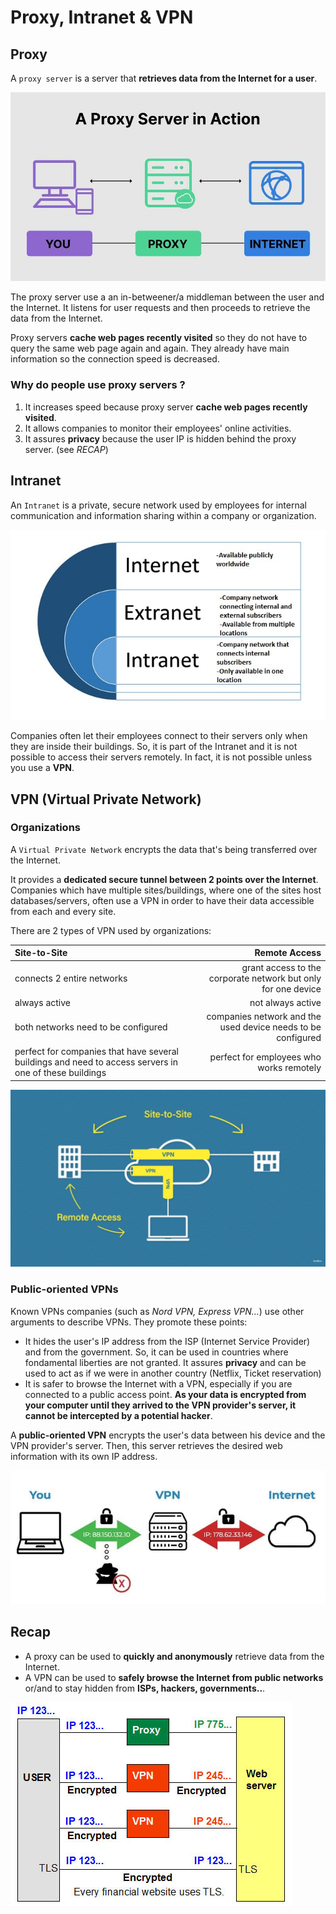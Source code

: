 # Proxy, Intranet & VPN

## Proxy

A `proxy server` is a server that **retrieves data from the Internet for a user**.

![img_1](/networks/proxy/resources/proxy_server.jpg)

The proxy server use a an in-betweener/a middleman between the user and the Internet. It listens for user requests and then proceeds to retrieve the data from the Internet. 

Proxy servers **cache web pages recently visited** so they do not have to query the same web page again and again. They already have main information so the connection speed is decreased. 
### Why do people use proxy servers ?

1. It increases speed because proxy server **cache web pages recently visited**.
2. It allows companies to monitor their employees' online activities.
3. It assures **privacy** because the user IP is hidden behind the proxy server. (see *RECAP*) 

## Intranet

An `Intranet` is a private, secure network used by employees for internal communication and information sharing within a company or organization.

![img_2](/networks/proxy/resources/extranet-internet-intranet.jpg)

Companies often let their employees connect to their servers only when they are inside their buildings. So, it is part of the Intranet and it is not possible to access their servers remotely. In fact, it is not possible unless you use a **VPN**.

## VPN (Virtual Private Network)

### Organizations

A `Virtual Private Network` encrypts the data that's being transferred over the Internet.

It provides a **dedicated secure tunnel between 2 points over the Internet**. Companies which have multiple sites/buildings, where one of the sites host databases/servers, often use a VPN in order to have their data accessible from each and every site. 

There are 2 types of VPN used by organizations:

| Site-to-Site                                                                                           | Remote Access                                                   |
|:-------------------------------------------------------------------------------------------------------|----------------------------------------------------------------:|
| connects 2 entire networks                                                                             | grant access to the corporate network but only for one device   |
| always active                                                                                          | not always active                                               |
| both networks need to be configured                                                                    | companies network and the used device needs to be configured    |
| perfect for companies that have several buildings and need to access servers in one of these buildings | perfect for employees who works remotely                        |


![img_3](/networks/proxy/resources/site2site&remote_acess.jpg)

### Public-oriented VPNs

Known VPNs companies (such as *Nord VPN, Express VPN...*) use other arguments to describe VPNs. They promote these points:

- It hides the user's IP address from the ISP (Internet Service Provider) and from the government. So, it can be used in countries where fondamental liberties are not granted.
It assures **privacy** and can be used to act as if we were in another country (Netflix, Ticket reservation)
- It is safer to browse the Internet with a VPN, especially if you are connected to a public access point. **As your data is encrypted from your computer until they arrived to the VPN provider's server, it cannot be intercepted by a potential hacker**.

A **public-oriented VPN** encrypts the user's data between his device and the VPN provider's server. Then, this server retrieves the desired web information with its own IP address.

![img_4](/networks/proxy/resources/common-vpn.jpg)

## Recap

- A proxy can be used to **quickly and anonymously** retrieve data from the Internet.
- A VPN can be used to **safely browse the Internet from public networks** or/and to stay hidden from **ISPs, hackers, governments..**.

![img_5](/networks/proxy/resources/proxy_vpn_nothing.jpg)




